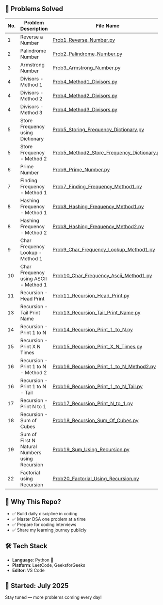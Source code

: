 ## 🧠 Problems Solved

| No. | Problem Description                                      | File Name                                               |
|-----|-----------------------------------------------------------|----------------------------------------------------------|
| 1   | Reverse a Number                                          | [Prob1_Reverse_Number.py](Prob1_Reverse_Number.py)       |
| 2   | Palindrome Number                                         | [Prob2_Palindrome_Number.py](Prob2_Palindrome_Number.py) |
| 3   | Armstrong Number                                          | [Prob3_Armstrong_Number.py](Prob3_Armstrong_Number.py)   |
| 4   | Divisors - Method 1                                       | [Prob4_Method1_Divisors.py](Prob4_Method1_Divisors.py)   |
| 4   | Divisors - Method 2                                       | [Prob4_Method2_Divisors.py](Prob4_Method2_Divisors.py)   |
| 4   | Divisors - Method 3                                       | [Prob4_Method3_Divisors.py](Prob4_Method3_Divisors.py)   |
| 5   | Store Frequency using Dictionary                          | [Prob5_Storing_Frequency_Dictionary.py](Prob5_Storing_Frequency_Dictionary.py) |
| 5   | Store Frequency - Method 2                                | [Prob5_Method2_Store_Frequency_Dictionary.py](Prob5_Method2_Store_Frequency_Dictionary.py) |
| 6   | Prime Number                                              | [Prob6_Prime_Number.py](Prob6_Prime_Number.py)           |
| 7   | Finding Frequency - Method 1                              | [Prob7_Finding_Frequency_Method1.py](Prob7_Finding_Frequency_Method1.py) |
| 8   | Hashing Frequency - Method 1                              | [Prob8_Hashing_Frequency_Method1.py](Prob8_Hashing_Frequency_Method1.py) |
| 8   | Hashing Frequency - Method 2                              | [Prob8_Hashing_Frequency_Method2.py](Prob8_Hashing_Frequency_Method2.py) |
| 9   | Char Frequency Lookup - Method 1                          | [Prob9_Char_Frequency_Lookup_Method1.py](Prob9_Char_Frequency_Lookup_Method1.py) |
| 10  | Char Frequency using ASCII - Method 1                     | [Prob10_Char_Frequency_Ascii_Method1.py](Prob10_Char_Frequency_Ascii_Method1.py) |
| 11  | Recursion - Head Print                                    | [Prob11_Recursion_Head_Print.py](Prob11_Recursion_Head_Print.py) |
| 13  | Recursion - Tail Print Name                               | [Prob13_Recursion_Tail_Print_Name.py](Prob13_Recursion_Tail_Print_Name.py) |
| 14  | Recursion - Print 1 to N                                  | [Prob14_Recursion_Print_1_to_N.py](Prob14_Recursion_Print_1_to_N.py) |
| 15  | Recursion - Print X N Times                               | [Prob15_Recursion_Print_X_N_Times.py](Prob15_Recursion_Print_X_N_Times.py) |
| 16  | Recursion - Print 1 to N - Method 2                       | [Prob16_Recursion_Print_1_to_N_Method2.py](Prob16_Recursion_Print_1_to_N_Method2.py) |
| 16  | Recursion - Print 1 to N - Tail                           | [Prob16_Recursion_Print_1_to_N_Tail.py](Prob16_Recursion_Print_1_to_N_Tail.py) |
| 17  | Recursion - Print N to 1                                  | [Prob17_Recursion_Print_N_to_1.py](Prob17_Recursion_Print_N_to_1.py) |
| 18  | Recursion - Sum of Cubes                                  | [Prob18_Recursion_Sum_Of_Cubes.py](Prob18_Recursion_Sum_Of_Cubes.py) |
| 19  | Sum of First N Natural Numbers using Recursion            | [Prob19_Sum_Using_Recursion.py](Prob19_Sum_Using_Recursion.py) |
| 22  | Factorial using Recursion                                 | [Prob20_Factorial_Using_Recursion.py](Prob20_Factorial_Using_Recursion.py) |














## 🚀 Why This Repo?
- ✅ Build daily discipline in coding
- ✅ Master DSA one problem at a time
- ✅ Prepare for coding interviews
- ✅ Share my learning journey publicly

## 🛠️ Tech Stack
- **Language**: Python 🐍  
- **Platform**: LeetCode, GeeksforGeeks 
- **Editor**: VS Code  

## 📅 Started: July 2025  
Stay tuned — more problems coming every day!

